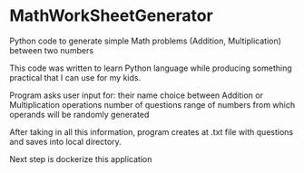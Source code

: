# MathWorkSheetGenerator
Python code to generate simple Math problems (Addition, Multiplication) between two numbers

This code was written to learn Python language while producing something practical that I can use for my kids. 

Program asks user input for: 
  their name
  choice between Addition or Multiplication operations
  number of questions
  range of numbers from which operands will be randomly generated
  
 After taking in all this information, program creates at .txt file with questions and saves into local directory.

Next step is dockerize this application
